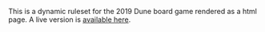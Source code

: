 This is a dynamic ruleset for the 2019 Dune board game rendered as a html page. 
A live version is [available here](http;;;andrewc.me/dune/).

